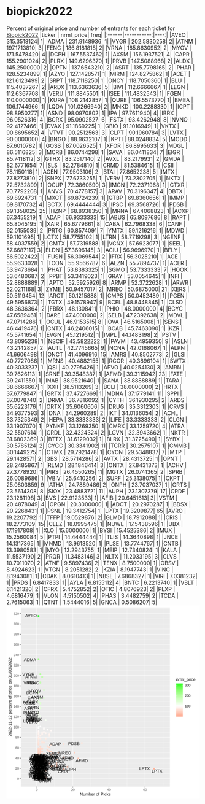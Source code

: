 # biopick2022
Percent of original price and number of entrants for each ticket for [Biopick2022](https://twitter.com/hashtag/Biopick2022)
|ticker |  nrml_price| freq|
|:------|-----------:|----:|
|AVEO   | 315.3518124|    1|
|ADMA   | 231.9148936|    1|
|VYGR   | 202.5830258|    2|
|ATNM   | 197.1713810|    3|
|FENC   | 186.8181818|    2|
|VRNA   | 185.8630952|    2|
|MYOV   | 171.5478420|    4|
|DCPH   | 167.5537462|    1|
|AXSM   | 156.1937521|    4|
|CAPR   | 155.2901024|    2|
|PLRX   | 149.6296370|    1|
|PRVB   | 147.5088968|    2|
|ALDX   | 145.2500000|    2|
|OPTN   | 137.6543210|    2|
|ASRT   | 135.7798165|    2|
|PHAR   | 128.5234899|    1|
|AZYO   | 127.1428571|    1|
|MIRM   | 124.8275862|    1|
|ACET   | 121.6123499|    2|
|SRPT   | 118.7118250|    1|
|ONCY   | 118.7050360|    1|
|BLU    | 115.4037267|    2|
|ARDX   | 113.6363636|    5|
|BIVI   | 112.6666667|    1|
|LEGN   | 112.6367708|    1|
|VERU   | 111.8845501|    1|
|ISEE   | 111.4832543|    1|
|FGEN   | 110.0000000|    1|
|KURA   | 108.2142857|    1|
|QURE   | 106.5573770|    1|
|BMEA   | 106.1744966|    1|
|LQDA   | 101.0266940|    2|
|MNKD   | 100.2288330|    1|
|ICPT   |  98.8950277|    1|
|ASND   |  98.0970802|    1|
|IPA    |  97.7611940|    4|
|IBRX   |  96.0526316|    4|
|BCRX   |  95.0902527|    6|
|FSTX   |  93.4262948|    8|
|NVNO   |  92.4127466|    1|
|DVAX   |  91.1869225|    1|
|GBIO   |  91.1016949|    1|
|VKTX   |  90.8695652|    4|
|VTVT   |  90.2512563|    3|
|CLPT   |  90.1960784|    3|
|LVTX   |  90.0000000|    4|
|BNGO   |  88.9632107|    1|
|KPTI   |  88.0248834|    5|
|MODD   |  87.6010782|    1|
|GOSS   |  87.0026525|    1|
|XFOR   |  86.8995633|    3|
|MDGL   |  86.5116825|    3|
|MCRB   |  86.0744298|    1|
|SAVA   |  86.0411834|    7|
|EIGR   |  85.7418112|    3|
|GTHX   |  83.2517140|    2|
|AVXL   |  83.2179931|    2|
|GMDA   |  82.6771654|    7|
|SLS    |  82.2784810|    1|
|CRMD   |  81.5384615|    1|
|CSII   |  78.1150118|    1|
|AGEN   |  77.9503106|    2|
|BTAI   |  77.8652238|    5|
|IMTX   |  77.8273810|    2|
|SNPX   |  77.6733255|    1|
|VERV   |  73.2302705|    1|
|NKTX   |  72.5732899|    1|
|OCUP   |  72.3860590|    3|
|IMGN   |  72.2371968|    1|
|CTXR   |  70.7792208|    1|
|ANVS   |  70.4778157|    3|
|ARAV   |  70.3196347|    4|
|DBTX   |  69.8924731|    1|
|MXCT   |  69.8724239|    1|
|GTBP   |  69.8360656|    1|
|IMMP   |  69.8170732|    4|
|BCTX   |  69.4444444|    3|
|IPSC   |  69.3568726|    1|
|PDSB   |  69.1358025|   25|
|HZNP   |  68.8938350|    1|
|MRNA   |  67.4068823|    1|
|ACXP   |  67.3455219|    1|
|ADAP   |  66.9333333|   15|
|ABUS   |  65.8097686|    8|
|RAPT   |  65.8045195|    1|
|XAIR   |  65.6779661|    8|
|CABA   |  62.7968338|    6|
|CANF   |  62.0155039|    2|
|PRTG   |  60.8574091|    7|
|YMTX   |  59.1216216|    1|
|MDWD   |  59.1101695|    1|
|LCTX   |  58.7755102|    1|
|LTRN   |  58.7719298|    3|
|NGENF  |  58.4037559|    2|
|GMTX   |  57.7319588|    1|
|VCNX   |  57.6923077|    1|
|SEEL   |  57.6687117|    3|
|ELDN   |  57.3696145|    3|
|ACIU   |  56.9696970|    1|
|BFLY   |  56.5022422|    1|
|FUSN   |  56.3069544|    2|
|IFRX   |  56.3025210|    1|
|AGE    |  55.9633028|    1|
|TCON   |  55.9566787|    6|
|ALZN   |  55.7894737|    1|
|ACER   |  53.9473684|    1|
|PHAT   |  53.8383325|    1|
|SGMO   |  53.7333333|    7|
|HOOK   |  53.6480687|    2|
|PPBT   |  53.3419023|    1|
|GRAY   |  53.0054645|    1|
|INFI   |  52.8888889|    7|
|APTO   |  52.5925926|    8|
|ARMP   |  52.3722628|    1|
|ARWR   |  52.0211168|    3|
|ZYME   |  50.9457017|    2|
|MREO   |  50.6875000|   21|
|XERS   |  50.5119454|   12|
|ARCT   |  50.1215888|    1|
|CMPS   |  50.0452489|    1|
|PGEN   |  49.5956873|    1|
|TGTX   |  49.1578947|    9|
|BCEL   |  48.8448845|    1|
|CLSD   |  48.3636364|    2|
|FBRX   |  48.1308411|    1|
|PHIO   |  48.0000000|    4|
|BCYC   |  47.6589461|    1|
|DARE   |  47.4000000|    2|
|SELB   |  47.2392638|    2|
|MDVL   |  47.0714286|    1|
|OCUL   |  46.9153515|    8|
|IOVA   |  46.5165008|    1|
|SENS   |  46.4419476|    1|
|CNTX   |  46.2406015|    1|
|BCAB   |  45.7463090|    1|
|KZR    |  45.5741654|    1|
|EVGN   |  45.1219512|    1|
|IMPL   |  44.1483198|    2|
|PSTV   |  43.8095238|    1|
|NSCIF  |  43.5822222|    1|
|PAVM   |  43.4959350|    9|
|ASLN   |  43.2142857|    2|
|AUTL   |  42.7745665|    9|
|NCNA   |  42.0168067|    1|
|ALPN   |  41.6606498|    1|
|ONCT   |  41.4096916|   15|
|AMRS   |  40.8502773|    2|
|GLSI   |  40.7727086|    1|
|MRNS   |  40.4882155|    1|
|RCOR   |  40.3896104|    1|
|SWTX   |  40.3033237|    1|
|QSI    |  40.2795426|    1|
|APVO   |  40.0254130|    3|
|AMRN   |  39.7626113|    1|
|SRNE   |  39.3548387|    1|
|AFMD   |  39.3115942|   23|
|FATE   |  39.2411550|    1|
|INAB   |  38.9521640|    1|
|SANA   |  38.8888889|    1|
|TARA   |  38.6666667|    1|
|XXII   |  38.5113269|    3|
|BCLI   |  38.0000000|    2|
|HRTX   |  37.6779847|    1|
|GRTX   |  37.4727669|    1|
|MDNA   |  37.1779141|   11|
|SPPI   |  37.0078740|    2|
|DRMA   |  36.7816092|    1|
|CYTH   |  36.1930295|    2|
|ARDS   |  35.6223176|    1|
|ORTX   |  35.6060606|    5|
|DRUG   |  35.3312303|    1|
|CRVS   |  34.9377593|    3|
|DNA    |  34.2960289|    2|
|IKT    |  34.0136054|    2|
|ACHL   |  33.7325349|    2|
|HEPA   |  33.3333333|    2|
|LIFE   |  33.3333333|    2|
|CLGN   |  33.1907070|    1|
|PYNKF  |  33.1269350|    1|
|CMRX   |  33.1259720|    4|
|ATRA   |  32.5507614|    1|
|CRDL   |  32.4324324|    2|
|LGVN   |  32.3943662|    1|
|NKTR   |  31.6802369|    3|
|BTTX   |  31.6129032|    1|
|BLRX   |  31.3725490|    1|
|SYBX   |  30.5785124|    2|
|CYCC   |  30.3341902|   11|
|TCRR   |  30.2575107|    1|
|CMMB   |  30.1449275|    1|
|CTMX   |  29.7921478|    1|
|CYCN   |  29.5348837|    7|
|MTP    |  29.1428571|    2|
|GBS    |  28.5714286|    2|
|AVTX   |  28.4313725|    1|
|OPNT   |  28.2485867|    1|
|RLMD   |  28.1846414|    3|
|ONTX   |  27.8431373|    1|
|ACHV   |  27.3778920|    1|
|PIRS   |  26.4550265|   11|
|MGTX   |  26.0741365|    2|
|SPRB   |  26.0089686|    1|
|VBIV   |  25.6410256|    2|
|SURF   |  25.3138075|    1|
|CKPT   |  25.0803859|    9|
|ATHA   |  24.7889486|    2|
|ONPH   |  23.7037037|    1|
|GRTS   |  23.5614308|    8|
|SIOX   |  23.4883721|   11|
|AUPH   |  23.1307379|   17|
|CRDF   |  23.1281198|    3|
|BVS    |  22.9123533|    1|
|AFIB   |  20.6451613|    3|
|VSTM   |  20.4878049|    4|
|OPGN   |  20.3000000|    1|
|ADCT   |  20.2970287|    1|
|BDSX   |  20.2268431|    1|
|PSNL   |  19.3412754|    1|
|LPTX   |  19.3209877|   65|
|AVRO   |  19.2207792|    1|
|TFFP   |  19.0529876|    2|
|GLMD   |  18.7912088|    1|
|CRIS   |  18.2773109|   15|
|CELZ   |  18.0995475|    1|
|NUWE   |  17.5438596|    1|
|UBX    |  17.1917808|    1|
|XLO    |  15.6000000|    1|
|BYSI   |  15.4525386|    2|
|IMUX   |  15.2560084|    5|
|PTPI   |  14.4444444|    1|
|TLIS   |  14.3640898|    1|
|JNCE   |  14.1317365|    1|
|MNMD   |  13.9613520|    1|
|PLSE   |  13.7744767|    1|
|CNTB   |  13.3980583|    1|
|MYO    |  13.2943755|    1|
|MEIP   |  12.7340824|    1|
|KALA   |  11.5537190|    2|
|PRQR   |  11.3483146|    3|
|NLTX   |  11.2033195|    3|
|CLVS   |  10.7011070|    2|
|ATNF   |   9.5897436|    2|
|TENX   |   8.7500000|    1|
|OBSV   |   8.4924623|    1|
|VTGN   |   8.2051282|    2|
|KZIA   |   8.1947743|    1|
|VINC   |   8.1943081|    1|
|CDAK   |   8.0610413|    1|
|NBSE   |   7.6868327|    1|
|VIRI   |   7.0381232|    1|
|PRDS   |   6.8417833|    1|
|AYLA   |   6.8155112|    4|
|BNTC   |   6.2213740|    1|
|VBLT   |   6.1421320|    2|
|CFRX   |   5.4752852|    2|
|OTIC   |   4.8076923|    2|
|PLXP   |   4.6816479|    1|
|VLON   |   4.5150502|    4|
|PHAS   |   3.4482759|    2|
|TCDA   |   2.7615063|    1|
|QTNT   |   1.5444016|    5|
|GNCA   |   0.5086207|    5|
![retvspicks](biopicks.png?raw=true)
